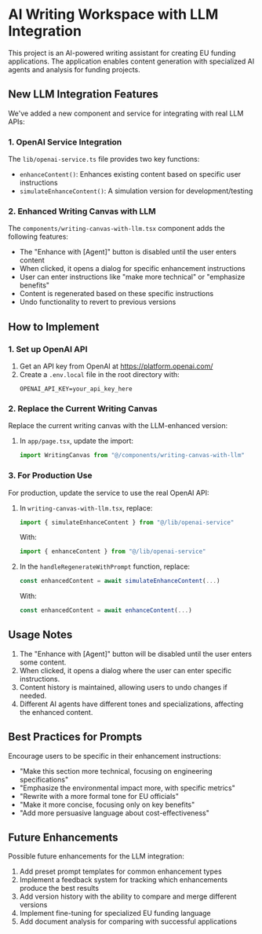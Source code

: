 # AI Writing Workspace with LLM Integration

This project is an AI-powered writing assistant for creating EU funding applications. The application enables content generation with specialized AI agents and analysis for funding projects.

## New LLM Integration Features

We've added a new component and service for integrating with real LLM APIs:

### 1. OpenAI Service Integration

The `lib/openai-service.ts` file provides two key functions:

- `enhanceContent()`: Enhances existing content based on specific user instructions
- `simulateEnhanceContent()`: A simulation version for development/testing

### 2. Enhanced Writing Canvas with LLM

The `components/writing-canvas-with-llm.tsx` component adds the following features:

- The "Enhance with [Agent]" button is disabled until the user enters content
- When clicked, it opens a dialog for specific enhancement instructions
- User can enter instructions like "make more technical" or "emphasize benefits"
- Content is regenerated based on these specific instructions
- Undo functionality to revert to previous versions

## How to Implement

### 1. Set up OpenAI API

1. Get an API key from OpenAI at https://platform.openai.com/
2. Create a `.env.local` file in the root directory with:
   ```
   OPENAI_API_KEY=your_api_key_here
   ```

### 2. Replace the Current Writing Canvas

Replace the current writing canvas with the LLM-enhanced version:

1. In `app/page.tsx`, update the import:
   ```typescript
   import WritingCanvas from "@/components/writing-canvas-with-llm"
   ```

### 3. For Production Use

For production, update the service to use the real OpenAI API:

1. In `writing-canvas-with-llm.tsx`, replace:
   ```typescript
   import { simulateEnhanceContent } from "@/lib/openai-service"
   ```

   With:
   ```typescript
   import { enhanceContent } from "@/lib/openai-service"
   ```

2. In the `handleRegenerateWithPrompt` function, replace:
   ```typescript
   const enhancedContent = await simulateEnhanceContent(...)
   ```

   With:
   ```typescript
   const enhancedContent = await enhanceContent(...)
   ```

## Usage Notes

1. The "Enhance with [Agent]" button will be disabled until the user enters some content.
2. When clicked, it opens a dialog where the user can enter specific instructions.
3. Content history is maintained, allowing users to undo changes if needed.
4. Different AI agents have different tones and specializations, affecting the enhanced content.

## Best Practices for Prompts

Encourage users to be specific in their enhancement instructions:

- "Make this section more technical, focusing on engineering specifications"
- "Emphasize the environmental impact more, with specific metrics"
- "Rewrite with a more formal tone for EU officials"
- "Make it more concise, focusing only on key benefits"
- "Add more persuasive language about cost-effectiveness"

## Future Enhancements

Possible future enhancements for the LLM integration:

1. Add preset prompt templates for common enhancement types
2. Implement a feedback system for tracking which enhancements produce the best results
3. Add version history with the ability to compare and merge different versions
4. Implement fine-tuning for specialized EU funding language
5. Add document analysis for comparing with successful applications 
